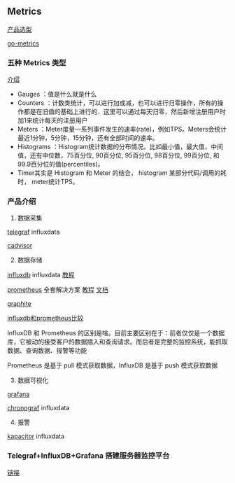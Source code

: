 ## Metrics

[产品选型](https://www.jianshu.com/p/0f9375661088)

[go-metrics](https://github.com/rcrowley/go-metrics)

### 五种 Metrics 类型

   [介绍](https://studygolang.com/articles/12874)
   
- Gauges ：值是什么就是什么
- Counters ：计数类统计，可以进行加或减，也可以进行归零操作，所有的操作都是在旧值的基础上进行的．这里可以通过每天归零，然后新增注册用户时加1来统计每天的注册用户
- Meters ：Meter度量一系列事件发生的速率(rate)，例如TPS。Meters会统计最近1分钟，5分钟，15分钟，还有全部时间的速率。
- Histograms ：Histogram统计数据的分布情况。比如最小值，最大值，中间值，还有中位数，75百分位, 90百分位, 95百分位, 98百分位, 99百分位, 和 99.9百分位的值(percentiles)。
- Timer其实是 Histogram 和 Meter 的结合， histogram 某部分代码/调用的耗时， meter统计TPS。

### 产品介绍

1. 数据采集

[telegraf](https://github.com/influxdata/telegraf) influxdata

[cadvisor](https://github.com/google/cadvisor)

2. 数据存储

[influxdb](https://github.com/influxdata/influxdb) influxdata [教程](https://www.cnblogs.com/shhnwangjian/p/6897216.html?utm_source=itdadao&utm_medium=referral)

[prometheus](https://github.com/prometheus/prometheus) 全套解决方案 [教程](https://www.ibm.com/developerworks/cn/cloud/library/cl-lo-prometheus-getting-started-and-practice/index.html) [文档](https://songjiayang.gitbooks.io/prometheus/content/promql/sql.html)

[graphite](https://github.com/graphite-project)

[influxdb和prometheus比较](https://blog.csdn.net/u011537073/article/details/80305804)

InfluxDB 和 Prometheus 的区别是啥。目前主要区别在于：前者仅仅是一个数据库，它被动的接受客户的数据插入和查询请求。而后者是完整的监控系统，能抓取数据、查询数据、报警等功能

Prometheus 是基于 pull 模式获取数据，InfluxDB 是基于 push 模式获取数据

3. 数据可视化

[grafana](https://github.com/grafana/grafana)

[chronograf](https://github.com/influxdata/chronograf) influxdata

4. 报警

[kapacitor](https://github.com/influxdata/kapacitor) influxdata

### Telegraf+InfluxDB+Grafana 搭建服务器监控平台

[链接](https://wanghualong.cn/archives/22/)

